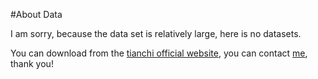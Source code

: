 #About Data

I am sorry, because the data set is relatively large, here is no datasets.

You can download from the [tianchi official website](https://tianchi.shuju.aliyun.com/competition/information.htm?spm=5176.100067.5678.2.qkFP6g&raceId=231531), you can contact [me](mailto:multitriumph92@gmail.com), thank you!
